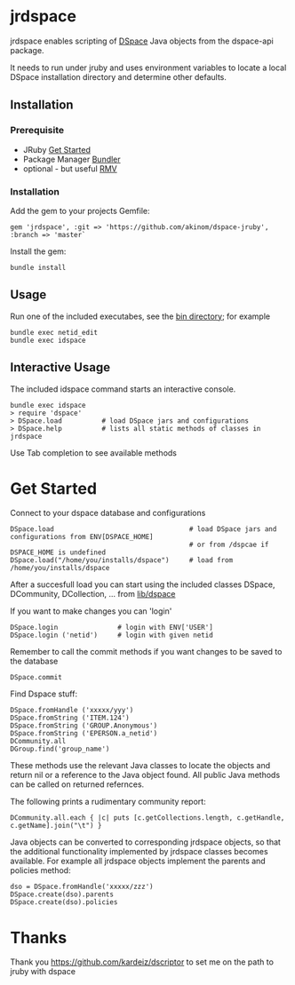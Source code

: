 # jrdspace

jrdspace enables scripting of  [DSpace](https://github.com/DSpace/DSpace) Java objects from the dspace-api package. 

It needs to run under jruby and uses environment variables to locate a local DSpace installation directory and determine other defaults. 

## Installation

### Prerequisite
 * JRuby  [Get Started](http://jruby.org/getting-started)
 * Package Manager  [Bundler](http://bundler.io/)
 * optional - but useful [RMV](https://rvm.io/)

### Installation 

Add the gem to your projects Gemfile: 
```
gem 'jrdspace', :git => 'https://github.com/akinom/dspace-jruby', :branch => 'master`
```

Install the gem:
```
bundle install
```

## Usage

Run one of the included executabes, see the [bin directory](/bin); for example

```
bundle exec netid_edit
bundle exec idspace
```

## Interactive Usage 

The included idspace command starts an interactive console.

```
bundle exec idspace 
> require 'dspace'
> DSpace.load          # load DSpace jars and configurations 
> DSpace.help          # lists all static methods of classes in jrdspace 
```

Use Tab completion to see available methods 

# Get Started 

Connect to your dspace database and configurations 

```
DSpace.load                                  # load DSpace jars and configurations from ENV[DSPACE_HOME] 
                                             # or from /dspcae if DSPACE_HOME is undefined
DSpace.load("/home/you/installs/dspace")     # load from /home/you/installs/dspace
```

After a succesfull load you can start using the included classes DSpace, DCommunity, DCollection, ... from [lib/dspace](lib/dspace) 

If you want to make changes you can 'login' 

```
DSpace.login               # login with ENV['USER']
DSpace.login ('netid')     # login with given netid
```

Remember to call the commit methods if you want changes to be saved to the database 

```
DSpace.commit 
```


Find Dspace stuff:

```
DSpace.fromHandle ('xxxxx/yyy')      
DSpace.fromString ('ITEM.124')      
DSpace.fromString ('GROUP.Anonymous')      
DSpace.fromString ('EPERSON.a_netid')   
DCommunity.all 
DGroup.find('group_name')
```
These methods use the relevant Java classes to locate the objects and return nil or a reference to the Java object found. All public Java methods can be called on returned refernces. 

The following prints a rudimentary community report:
```
DCommunity.all.each { |c| puts [c.getCollections.length, c.getHandle, c.getName].join("\t") }
```

Java objects can be converted to corresponding jrdspace objects, so that the additional functionality implemented by jrdspace classes becomes available. 
For example all jrdspace objects implement the parents and policies method:
```
dso = DSpace.fromHandle('xxxxx/zzz') 
DSpace.create(dso).parents
DSpace.create(dso).policies
```


# Thanks 
Thank you https://github.com/kardeiz/dscriptor to set me on the path to jruby with dspace 

